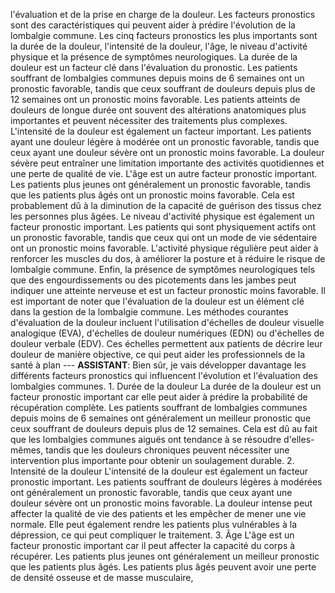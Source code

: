 l'évaluation et de la prise en charge de la douleur. Les facteurs pronostics sont des caractéristiques qui peuvent aider à prédire l'évolution de la lombalgie commune. Les cinq facteurs pronostics les plus importants sont la durée de la douleur, l'intensité de la douleur, l'âge, le niveau d'activité physique et la présence de symptômes neurologiques. La durée de la douleur est un facteur clé dans l'évaluation du pronostic. Les patients souffrant de lombalgies communes depuis moins de 6 semaines ont un pronostic favorable, tandis que ceux souffrant de douleurs depuis plus de 12 semaines ont un pronostic moins favorable. Les patients atteints de douleurs de longue durée ont souvent des altérations anatomiques plus importantes et peuvent nécessiter des traitements plus complexes. L'intensité de la douleur est également un facteur important. Les patients ayant une douleur légère à modérée ont un pronostic favorable, tandis que ceux ayant une douleur sévère ont un pronostic moins favorable. La douleur sévère peut entraîner une limitation importante des activités quotidiennes et une perte de qualité de vie. L'âge est un autre facteur pronostic important. Les patients plus jeunes ont généralement un pronostic favorable, tandis que les patients plus âgés ont un pronostic moins favorable. Cela est probablement dû à la diminution de la capacité de guérison des tissus chez les personnes plus âgées. Le niveau d'activité physique est également un facteur pronostic important. Les patients qui sont physiquement actifs ont un pronostic favorable, tandis que ceux qui ont un mode de vie sédentaire ont un pronostic moins favorable. L'activité physique régulière peut aider à renforcer les muscles du dos, à améliorer la posture et à réduire le risque de lombalgie commune. Enfin, la présence de symptômes neurologiques tels que des engourdissements ou des picotements dans les jambes peut indiquer une atteinte nerveuse et est un facteur pronostic moins favorable. Il est important de noter que l'évaluation de la douleur est un élément clé dans la gestion de la lombalgie commune. Les méthodes courantes d'évaluation de la douleur incluent l'utilisation d'échelles de douleur visuelle analogique (EVA), d'échelles de douleur numériques (EDN) ou d'échelles de douleur verbale (EDV). Ces échelles permettent aux patients de décrire leur douleur de manière objective, ce qui peut aider les professionnels de la santé à plan --- **ASSISTANT**: Bien sûr, je vais développer davantage les différents facteurs pronostics qui influencent l'évolution et l'évaluation des lombalgies communes. 1. Durée de la douleur La durée de la douleur est un facteur pronostic important car elle peut aider à prédire la probabilité de récupération complète. Les patients souffrant de lombalgies communes depuis moins de 6 semaines ont généralement un meilleur pronostic que ceux souffrant de douleurs depuis plus de 12 semaines. Cela est dû au fait que les lombalgies communes aiguës ont tendance à se résoudre d'elles-mêmes, tandis que les douleurs chroniques peuvent nécessiter une intervention plus importante pour obtenir un soulagement durable. 2. Intensité de la douleur L'intensité de la douleur est également un facteur pronostic important. Les patients souffrant de douleurs légères à modérées ont généralement un pronostic favorable, tandis que ceux ayant une douleur sévère ont un pronostic moins favorable. La douleur intense peut affecter la qualité de vie des patients et les empêcher de mener une vie normale. Elle peut également rendre les patients plus vulnérables à la dépression, ce qui peut compliquer le traitement. 3. Âge L'âge est un facteur pronostic important car il peut affecter la capacité du corps à récupérer. Les patients plus jeunes ont généralement un meilleur pronostic que les patients plus âgés. Les patients plus âgés peuvent avoir une perte de densité osseuse et de masse musculaire,